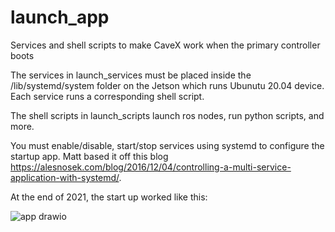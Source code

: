 # launch_app
Services and shell scripts to make CaveX work when the primary controller boots

The services in launch_services must be placed inside the /lib/systemd/system folder on the Jetson which runs Ubunutu 20.04 device. Each service runs a corresponding shell script.

The shell scripts in launch_scripts launch ros nodes, run python scripts, and more. 

You must enable/disable, start/stop services using systemd to configure the startup app. Matt based it off this blog https://alesnosek.com/blog/2016/12/04/controlling-a-multi-service-application-with-systemd/.

At the end of 2021, the start up worked like this:

![app drawio](https://user-images.githubusercontent.com/92500933/140847594-edf788e4-da99-4eee-9748-efc180bb986d.png)
